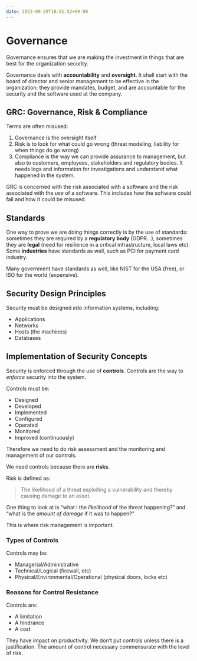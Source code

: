 ```yaml
---
date: 2023-09-29T18:01:52+09:00
---
```


# Governance

Governance ensures that we are making the investment in things that are best for
the organization security.

Governance deals with **accountability** and **oversight**. It shall start with
the board of director and senior management to be effective in the organization:
they provide mandates, budget, and are accountable for the security and the
software used at the company.

## GRC: Governance, Risk & Compliance

Terms are often misused:

1.  Governance is the oversight itself
2.  Risk is to look for what could go wrong (threat modeling, liability for when
    things do go wrong)
3.  Compliance is the way we can provide assurance to management, but also to
    customers, employees, stakeholders and regulatory bodies. It needs logs and
    information for investigations and understand what happened in the system.

GRC is concerned with the risk associated with a software and the risk
associated with the *use* of a software. This includes how the software could
fail and how it could be misused.

## Standards

One way to prove we are doing things correctly is by the use of standards:
sometimes they are required by a **regulatory body** (GDPR…), sometimes they are
**legal** (need for resilience in a critical infrastructure, local laws etc).
Some **industries** have standards as well, such as PCI for payment card
industry.

Many government have standards as well, like NIST for the USA (free), or ISO for
the world (expensive).

## Security Design Principles

Security must be designed *into* information systems, including:

-   Applications
-   Networks
-   Hosts (the machines)
-   Databases

## Implementation of Security Concepts

Security is enforced through the use of **controls**. Controls are the way to
*enforce* security into the system.

Controls must be:

-   Designed
-   Developed
-   Implemented
-   Configured
-   Operated
-   Monitored
-   Improved (continuously)

Therefore we need to do risk assessment and the monitoring and management of our
controls.

We need controls because there are **risks**.

Risk is defined as:

> The likelihood of a threat exploiting a vulnerability and thereby causing
> damage to an asset.

One thing to look at is “what i the *likelihood* of the threat happening?” and
“what is the *amount of damage* if it was to happen?”

This is where risk management is important.

### Types of Controls

Controls may be:

-   Managerial/Administrative
-   Technical/Logical (firewall, etc)
-   Physical/Environmental/Operational (physical doors, locks etc)

### Reasons for Control Resistance

Controls are:

-   A limitation
-   A hindrance
-   A cost

They have impact on productivity. We don’t put controls unless there is a
justification. The amount of control necessary commensurate with the level of
risk.
